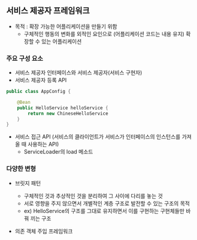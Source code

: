 ## 서비스 제공자 프레임워크 

- 목적 : 확장 가능한 어플리케이션을 만들기 위함 
  - 구체적인 행동의 변화를 외적인 요인으로 (어플리케이션 코드는 내용 유지) 확장할 수 있는 어플리케이션 

### 주요 구성 요소
- 서비스 제공자 인터페이스와 서비스 제공자(서비스 구현자)
- 서비스 제공자 등록 API 
```java
public class AppConfig {

    @Bean
    public HelloService helloService {
        return new ChineseHelloService
    }
}
```
- 서비스 접근 API (서비스의 클라이언트가 서비스가 인터페이스의 인스턴스를 가져올 때 사용하는 API)
  - ServiceLoader의 load 메소드 

### 다양한 변형 
- 브릿지 패턴 
  - 구체적인 것과 추상적인 것을 분리하여 그 사이에 다리를 놓는 것 
  - 서로 영향을 주지 않으면서 개별적인 계층 구조로 발전할 수 있는 구조의 목적 
  - ex) HelloService의 구조를 그대로 유지하면서 이를 구현하는 구현체들만 바꿔 끼는 구조 

- 의존 객체 주입 프레임워크

